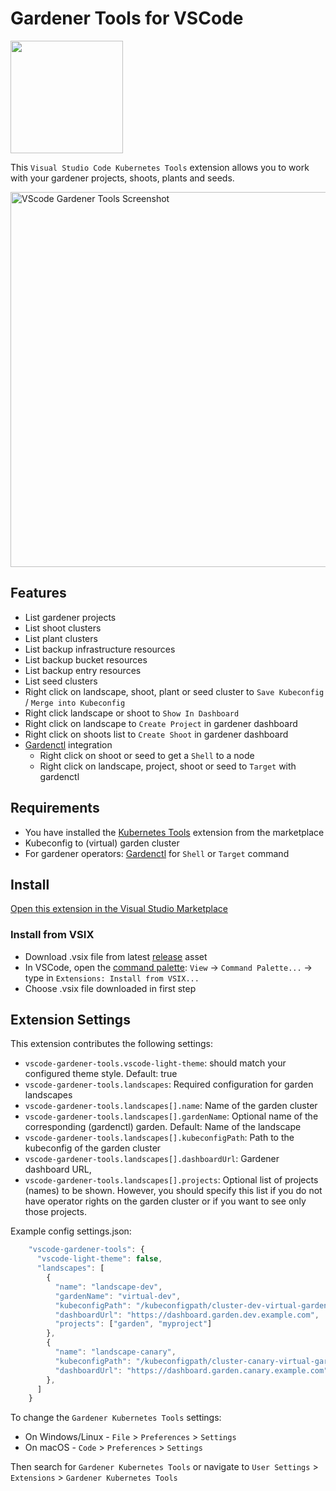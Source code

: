 # Gardener Tools for VSCode

<img src="https://user-images.githubusercontent.com/5526658/65957954-7bf8dd80-e44e-11e9-9ca5-0d419a7c2716.png" width="180"/>

This `Visual Studio Code Kubernetes Tools` extension allows you to work with your gardener projects, shoots, plants and seeds.

<img src="https://user-images.githubusercontent.com/5526658/60663851-a8f22000-9e60-11e9-99e0-11a6a4313fb4.png" alt="VScode Gardener Tools Screenshot" width="600"/>

## Features

- List gardener projects
- List shoot clusters
- List plant clusters
- List backup infrastructure resources
- List backup bucket resources
- List backup entry resources
- List seed clusters
- Right click on landscape, shoot, plant or seed cluster to `Save Kubeconfig` / `Merge into Kubeconfig`
- Right click landscape or shoot to `Show In Dashboard`
- Right click on landscape to `Create Project` in gardener dashboard
- Right click on shoots list to `Create Shoot` in gardener dashboard
- [Gardenctl](https://github.com/gardener/gardenctl) integration
  - Right click on shoot or seed to get a `Shell` to a node
  - Right click on landscape, project, shoot or seed to `Target` with gardenctl

## Requirements
- You have installed the [Kubernetes Tools](https://marketplace.visualstudio.com/items?itemName=ms-kubernetes-tools.vscode-kubernetes-tools) extension from the marketplace
- Kubeconfig to (virtual) garden cluster
- For gardener operators: [Gardenctl](https://github.com/gardener/gardenctl#installation) for `Shell` or `Target` command

## Install
[Open this extension in the Visual Studio Marketplace](https://marketplace.visualstudio.com/items?itemName=gardener.vscode-gardener-tools)

### Install from VSIX

* Download .vsix file from latest [release](https://github.com/gardener/vscode-gardener-tools/releases) asset
* In VSCode, open the [command palette](https://code.visualstudio.com/docs/getstarted/tips-and-tricks#_command-palette): `View` -> `Command Palette...` -> type in `Extensions: Install from VSIX...`
* Choose .vsix file downloaded in first step

## Extension Settings

This extension contributes the following settings:

* `vscode-gardener-tools.vscode-light-theme`: should match your configured theme style. Default: true
* `vscode-gardener-tools.landscapes`: Required configuration for garden landscapes
* `vscode-gardener-tools.landscapes[].name`: Name of the garden cluster
* `vscode-gardener-tools.landscapes[].gardenName`: Optional name of the corresponding (gardenctl) garden. Default: Name of the landscape
* `vscode-gardener-tools.landscapes[].kubeconfigPath`: Path to the kubeconfig of the garden cluster
* `vscode-gardener-tools.landscapes[].dashboardUrl`: Gardener dashboard URL,
* `vscode-gardener-tools.landscapes[].projects`: Optional list of projects (names) to be shown. However, you should specify this list if you do not have operator rights on the garden cluster or if you want to see only those projects.

Example config settings.json:
```js
    "vscode-gardener-tools": {
      "vscode-light-theme": false,
      "landscapes": [
        {
          "name": "landscape-dev",
          "gardenName": "virtual-dev",
          "kubeconfigPath": "/kubeconfigpath/cluster-dev-virtual-garden/kubeconfig.yaml",
          "dashboardUrl": "https://dashboard.garden.dev.example.com",
          "projects": ["garden", "myproject"]
        },
        {
          "name": "landscape-canary",
          "kubeconfigPath": "/kubeconfigpath/cluster-canary-virtual-garden/kubeconfig.yaml",
          "dashboardUrl": "https://dashboard.garden.canary.example.com"
        },
      ]
    }
```

To change the `Gardener Kubernetes Tools` settings:
* On Windows/Linux - `File` > `Preferences` > `Settings`
* On macOS - `Code` > `Preferences` > `Settings`

Then search for `Gardener Kubernetes Tools` or navigate to `User Settings` > `Extensions` > `Gardener Kubernetes Tools`
